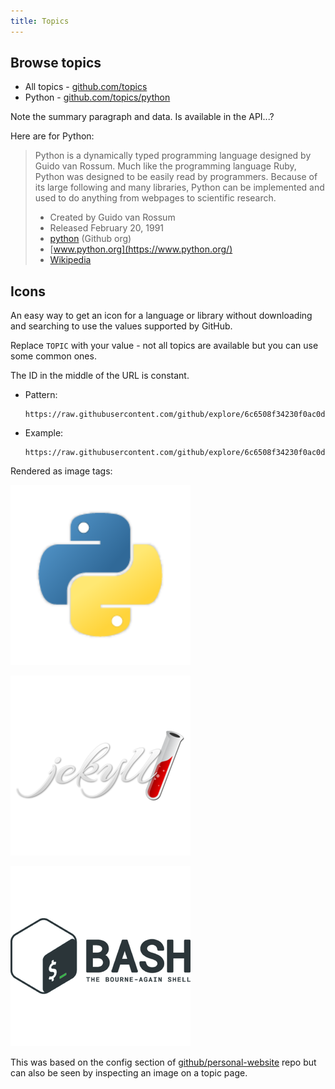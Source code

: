 ```yaml
---
title: Topics
---
```


## Browse topics

- All topics - [github.com/topics](https://github.com/topics)
- Python - [github.com/topics/python](https://github.com/topics/python)

Note the summary paragraph and data. Is available in the API...?

Here are for Python:

> Python is a dynamically typed programming language designed by Guido van Rossum. Much like the programming language Ruby, Python was designed to be easily read by programmers. Because of its large following and many libraries, Python can be implemented and used to do anything from webpages to scientific research.
>
> - Created by Guido van Rossum
> - Released February 20, 1991
> - [python](https://github.com/python) (Github org)
> - [www.python.org](https://www.python.org/)
> - [Wikipedia](https://en.wikipedia.org/wiki/Python_(programming_language))


## Icons

An easy way to get an icon for a language or library without downloading and searching to use the values supported by GitHub.

Replace `TOPIC` with your value - not all topics are available but you can use some common ones. 

The ID in the middle of the URL is constant.

- Pattern:
    ```
    https://raw.githubusercontent.com/github/explore/6c6508f34230f0ac0d49e847a326429eefbfc030/topics/TOPIC/TOPIC.png
    ```
- Example:
    ```
    https://raw.githubusercontent.com/github/explore/6c6508f34230f0ac0d49e847a326429eefbfc030/topics/python/python.png
    ```

Rendered as image tags:

![Python icon](https://raw.githubusercontent.com/github/explore/6c6508f34230f0ac0d49e847a326429eefbfc030/topics/python/python.png)

![Jekyll icon](https://raw.githubusercontent.com/github/explore/6c6508f34230f0ac0d49e847a326429eefbfc030/topics/jekyll/jekyll.png)

![Bash icon](https://raw.githubusercontent.com/github/explore/6c6508f34230f0ac0d49e847a326429eefbfc030/topics/bash/bash.png)


This was based on the config section of [github/personal-website](https://github.com/github/personal-website) repo but can also be seen by inspecting an image on a topic page.

